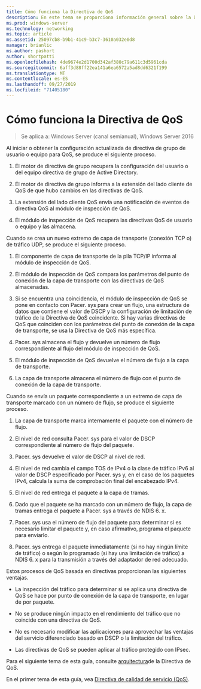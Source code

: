 ```yaml
---
title: Cómo funciona la Directiva de QoS
description: En este tema se proporciona información general sobre la Directiva de calidad de servicio (QoS), que permite usar directiva de grupo para priorizar el ancho de banda del tráfico de red de aplicaciones y servicios específicos en Windows Server 2016.
ms.prod: windows-server
ms.technology: networking
ms.topic: article
ms.assetid: 25097cb8-b9b1-41c9-b3c7-3610a032e0d8
manager: brianlic
ms.author: pashort
author: shortpatti
ms.openlocfilehash: 4de9674e2d1700d342af380c79a611c3d5961cda
ms.sourcegitcommit: 6aff3d88ff22ea141a6ea6572a5ad8dd6321f199
ms.translationtype: MT
ms.contentlocale: es-ES
ms.lasthandoff: 09/27/2019
ms.locfileid: "71405180"
---
```

# <a name="how-qos-policy-works"></a>Cómo funciona la Directiva de QoS

>Se aplica a: Windows Server (canal semianual), Windows Server 2016

Al iniciar o obtener la configuración actualizada de directiva de grupo de usuario o equipo para QoS, se produce el siguiente proceso.

1. El motor de directiva de grupo recupera la configuración del usuario o del equipo directiva de grupo de Active Directory.

2. El motor de directiva de grupo informa a la extensión del lado cliente de QoS de que hubo cambios en las directivas de QoS.

3. La extensión del lado cliente QoS envía una notificación de eventos de directiva QoS al módulo de inspección de QoS.

4. El módulo de inspección de QoS recupera las directivas QoS de usuario o equipo y las almacena.

Cuando se crea un nuevo extremo de capa de transporte \(conexión TCP o\) de tráfico UDP, se produce el siguiente proceso.

1. El componente de capa de transporte de la pila TCP/IP informa al módulo de inspección de QoS.

2. El módulo de inspección de QoS compara los parámetros del punto de conexión de la capa de transporte con las directivas de QoS almacenadas.

3. Si se encuentra una coincidencia, el módulo de inspección de QoS se pone en contacto con Pacer. sys para crear un flujo, una estructura de datos que contiene el valor de DSCP y la configuración de limitación de tráfico de la Directiva de QoS coincidente. Si hay varias directivas de QoS que coinciden con los parámetros del punto de conexión de la capa de transporte, se usa la Directiva de QoS más específica.

4. Pacer. sys almacena el flujo y devuelve un número de flujo correspondiente al flujo del módulo de inspección de QoS.

5. El módulo de inspección de QoS devuelve el número de flujo a la capa de transporte.

6. La capa de transporte almacena el número de flujo con el punto de conexión de la capa de transporte.

Cuando se envía un paquete correspondiente a un extremo de capa de transporte marcado con un número de flujo, se produce el siguiente proceso.

1. La capa de transporte marca internamente el paquete con el número de flujo.

2. El nivel de red consulta Pacer. sys para el valor de DSCP correspondiente al número de flujo del paquete.

3. Pacer. sys devuelve el valor de DSCP al nivel de red.

4. El nivel de red cambia el campo TOS de IPv4 o la clase de tráfico IPv6 al valor de DSCP especificado por Pacer. sys y, en el caso de los paquetes IPv4, calcula la suma de comprobación final del encabezado IPv4.

5. El nivel de red entrega el paquete a la capa de tramas.

6. Dado que el paquete se ha marcado con un número de flujo, la capa de tramas entrega el paquete a Pacer. sys a través de NDIS 6. x.

7. Pacer. sys usa el número de flujo del paquete para determinar si es necesario limitar el paquete y, en caso afirmativo, programa el paquete para enviarlo.

8. Pacer. sys entrega el paquete inmediatamente \(si no hay ningún límite de tráfico\) o según lo programado \(si hay una limitación de tráfico\) a NDIS 6. x para la transmisión a través del adaptador de red adecuado.

Estos procesos de QoS basada en directivas proporcionan las siguientes ventajas.

- La inspección del tráfico para determinar si se aplica una directiva de QoS se hace por punto de conexión de la capa de transporte, en lugar de por paquete.

- No se produce ningún impacto en el rendimiento del tráfico que no coincide con una directiva de QoS.

- No es necesario modificar las aplicaciones para aprovechar las ventajas del servicio diferenciado basado en DSCP o la limitación del tráfico.

- Las directivas de QoS se pueden aplicar al tráfico protegido con IPsec.

Para el siguiente tema de esta guía, consulte [arquitectura](qos-policy-architecture.md)de la Directiva de QoS.

En el primer tema de esta guía, vea [Directiva de calidad de servicio (QoS)](qos-policy-top.md).
